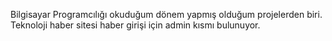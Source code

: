 Bilgisayar Programcılığı okuduğum dönem yapmış olduğum projelerden biri. Teknoloji haber sitesi haber girişi için admin kısmı bulunuyor.
